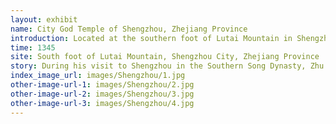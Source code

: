 ```yaml
---
layout: exhibit
name: City God Temple of Shengzhou, Zhejiang Province
introduction: Located at the southern foot of Lutai Mountain in Shengzhou and is a very famous building around the south area of the Yangtze River. The temple was first built in 1345, and due to its age, the building suffered from a variety of natural disasters, especially termite infestation, and was built eleven times in its history.
time: 1345
site: South foot of Lutai Mountain, Shengzhou City, Zhejiang Province
story: During his visit to Shengzhou in the Southern Song Dynasty, Zhu Xi, a famous retionalist, visited the City God Temple on Lutai Mountain and inscribed the building with the title of "The First Building on Xishan Mountain". The temple is known for its grand scale, exquisite choice of materials, superb carvings, harmonious decoration and overall harmony, and is known as one of the best in the south area of the Yangtze River. It was first built in the early days of the Song Dynasty. The existing building was restored in the ninth year of Jiaqing in the Qing Dynasty.
index_image_url: images/Shengzhou/1.jpg
other-image-url-1: images/Shengzhou/2.jpg
other-image-url-2: images/Shengzhou/3.jpg
other-image-url-3: images/Shengzhou/4.jpg
---
```


